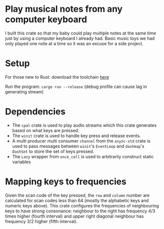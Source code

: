 # Play musical notes from any computer keyboard

I built this crate so that my baby could play multiple
notes at the same time just by using a computer keyboard
I already had. Basic music toys we had only played one 
note at a time so it was an excuse for a side project.

# Setup

For those new to Rust: download the toolchain [here](https://rustup.rs)

Run the program: `cargo run --release` (debug profile can cause lag in
generating stream)

# Dependencies

- The `cpal` crate is used to play audio streams which
this crate generates based on what keys are pressed.
- The `winit` crate is used to handle key press and 
release events.
- A multi producer multi consumer `channel` from the 
`async-std` crate is used to pass messages between 
`winit`'s `EventLoop` and `dashmap`'s `DashSet` to store
the set of keys pressed.
- The `Lazy` wrapper from `once_cell` is used to
arbitrarily construct static variables

# Mapping keys to frequencies

Given the scan code of the key pressed, the `row` and 
`column` number are calculated for scan codes less than
64 (mostly the alphabetic keys and numeric keys above).
This crate configures the frequencies of neighbouring
keys to have strong consonance: neighbour to the right
has frequency 4/3 times higher (fourth interval) and
upper right diagonal neighbour has frequency 3/2 higher
(fifth interval). 
